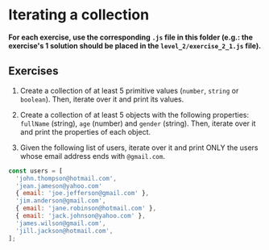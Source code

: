 # Iterating a collection

**For each exercise, use the corresponding `.js` file in this folder (e.g.: the exercise's 1 solution should be placed in the `level_2/exercise_2_1.js` file).**

## Exercises

1. Create a collection of at least 5 primitive values (`number`, `string` or `boolean`). Then, iterate over it and print its values.

2. Create a collection of at least 5 objects with the following properties: `fullName` (string), `age` (number) and `gender` (string). Then, iterate over it and print the properties of each object.

3. Given the following list of users, iterate over it and print ONLY the users whose email address ends with `@gmail.com`.

```javascript
const users = [
  'john.thompson@hotmail.com',
  'jean.jameson@yahoo.com'
  { email: 'joe.jefferson@gmail.com' },
  'jim.anderson@gmail.com',
  { email: 'jane.robinson@hotmail.com' },
  { email: 'jack.johnson@yahoo.com' },
  'james.wilson@gmail.com',
  'jill.jackson@hotmail.com',
];
```